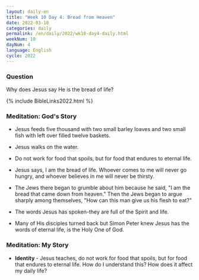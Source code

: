 ```yaml
---
layout: daily-en
title: "Week 10 Day 4: Bread from Heaven"
date: 2022-03-10
categories: daily
permalink: /en/daily/2022/wk10-day4-daily.html
weekNum: 10
dayNum: 4
language: English
cycle: 2022
---
```

### Question     
Why does Jesus say He is the bread of life?

{% include BibleLinks2022.html %} 

### Meditation: God's Story   
+ Jesus feeds five thousand with two small barley loaves and two small fish with left over filled twelve baskets. 

+ Jesus walks on the water. 

+ Do not work for food that spoils, but for food that endures to eternal life. 

+ Jesus says, I am the bread of life. Whoever comes to me will never go hungry, and whoever believes in me will never be thirsty. 

+ The Jews there began to grumble about him because he said, "I am the bread that came down from heaven." Then the Jews began to argue sharply among themselves, "How can this man give us his flesh to eat?" 

+ The words Jesus has spoken-they are full of the Spirit and life. 

+ Many of His disciples turned back but Simon Peter knew Jesus has the words of eternal life, is the Holy One of God. 

### Meditation: My Story   
+ **Identity** - Jesus teaches, do not work for food that spoils, but for food that endures to eternal life. How do I understand this? How does it affect my daily life? 
